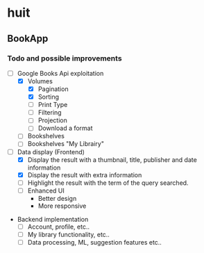 # huit

## BookApp

### Todo and possible improvements

- [ ] Google Books Api exploitation
    - [x] Volumes
        - [x] Pagination
        - [x] Sorting
        - [ ] Print Type
        - [ ] Filtering
        - [ ] Projection
        - [ ] Download a format
    - [ ] Bookshelves
    - [ ] Bookshelves "My Librairy"
- [ ] Data display (Frontend)
    - [x] Display the result with a thumbnail, title, publisher and date information
    - [x] Display the result with extra information
    - [ ] Highlight the result with the term of the query searched.
    - [ ] Enhanced UI
        - Better design
        - More responsive
- Backend implementation
    - [ ] Account, profile, etc..
    - [ ] My library functionality, etc..
    - [ ] Data processing, ML, suggestion features etc..
